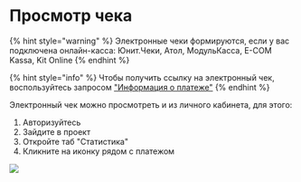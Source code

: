 # Просмотр чека

{% hint style="warning" %}
Электронные чеки формируются, если у вас подключена онлайн-касса: Юнит.Чеки, Атол, МодульКасса, E-COM Kassa, Kit Online
{% endhint %}

{% hint style="info" %}
Чтобы получить ссылку на электронный чек, воспользуйтесь запросом ["Информация о платеже"](../payments/payment-info.md)
{% endhint %}

Электронный чек можно просмотреть и из личного кабинета, для этого:

1. Авторизуйтесь
2. Зайдите в проект
3. Откройте таб "Статистика"
4. Кликните на иконку рядом с платежом

![](../.gitbook/assets/ssylka-na-chek.png)

